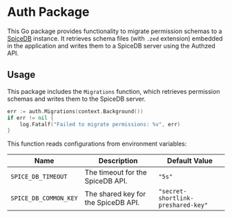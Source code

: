 # Auth Package

This Go package provides functionality to migrate permission 
schemas to a [SpiceDB](https://github.com/authzed/spicedb) instance. 
It retrieves schema files (with `.zed` extension) embedded in the application and 
writes them to a SpiceDB server using the Authzed API.

## Usage

This package includes the `Migrations` function, which retrieves permission schemas and writes them to the SpiceDB server.

```go
err := auth.Migrations(context.Background())
if err != nil {
    log.Fatalf("Failed to migrate permissions: %v", err)
}
```

This function reads configurations from environment variables:

| Name                  | Description                         | Default Value                        |
|-----------------------|-------------------------------------|--------------------------------------|
| `SPICE_DB_TIMEOUT`    | The timeout for the SpiceDB API.    | `"5s"`                               |
| `SPICE_DB_COMMON_KEY` | The shared key for the SpiceDB API. | `"secret-shortlink-preshared-key"`   |
